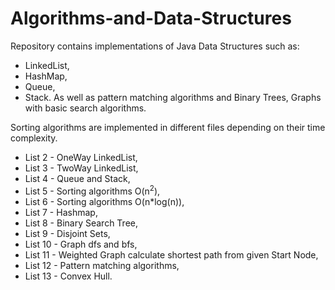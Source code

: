 # Algorithms-and-Data-Structures

Repository contains implementations of Java Data Structures such as:
- LinkedList,
- HashMap,
- Queue,
- Stack.
As well as pattern matching algorithms and Binary Trees, Graphs with basic search algorithms.

Sorting algorithms are implemented in different files depending on their time complexity. 

* List 2 - OneWay LinkedList,
* List 3 - TwoWay LinkedList,
* List 4 - Queue and Stack,
* List 5 - Sorting algorithms O(n<sup>2</sup>),
* List 6 - Sorting algorithms O(n*log(n)),
* List 7 - Hashmap,
* List 8 - Binary Search Tree,
* List 9 - Disjoint Sets,
* List 10 - Graph dfs and bfs,
* List 11 - Weighted Graph calculate shortest path from given Start Node,
* List 12 - Pattern matching algorithms,
* List 13 - Convex Hull.

